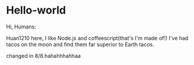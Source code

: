# Hello-world

Hi, Humans:

Huan1210 here, I like Node.js and coffeescript(that's I'm made of!)
I've had tacos on the moon and find them far superior to Earth tacos.

changed in 8/8.hahahhhahhaa
